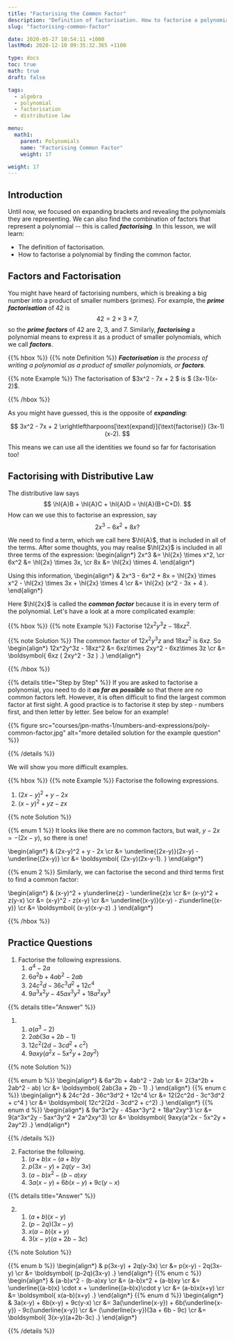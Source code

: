 ```yaml
---
title: "Factorising the Common Factor"
description: "Definition of factorisation. How to factorise a polynomial by taking out a common factor."
slug: "factorising-common-factor"

date: 2020-05-27 10:54:11 +1000
lastMod: 2020-12-10 09:35:32.365 +1100

type: docs
toc: true
math: true
draft: false

tags:
  - algebra
  - polynomial
  - factorisation
  - distributive law

menu:
  math1:
    parent: Polynomials
    name: "Factorising Common Factor"
    weight: 17

weight: 17
---
```


## Introduction

Until now, we focused on expanding brackets and revealing the polynomials they are representing. We can also find the combination of factors that represent a polynomial -- this is called ***factorising***. In this lesson, we will learn:

- The definition of factorisation.
- How to factorise a polynomial by finding the common factor.


## Factors and Factorisation

You might have heard of factorising numbers, which is breaking a big number into a product of smaller numbers (primes). For example, the ***prime factorisation*** of $42$ is $$ 42 = 2\times 3 \times 7, $$ so the ***prime factors*** of $42$ are $2$, $3$, and $7$. Similarly, ***factorising*** a polynomial means to express it as a product of smaller polynomials, which we call ***factors***.

{{% hbox %}}
{{% note Definition %}}
***Factorisation** is the process of writing a polynomial as a product of smaller polynomials, or **factors**.*

{{% note Example %}}
The factorisation of $3x^2 - 7x + 2 $ is $ (3x-1)(x-2)$.

{{% /hbox %}}

As you might have guessed, this is the opposite of ***expanding***:

$$ 3x^2 - 7x + 2 \xrightleftharpoons[\text{expand}]{\text{factorise}} (3x-1)(x-2). $$

This means we can use all the identities we found so far for factorisation too!

## Factorising with Distributive Law

The distributive law says $$ \hl{A}B + \hl{A}C + \hl{A}D = \hl{A}(B+C+D). $$ How can we use this to factorise an expression, say $$ 2x^3 - 6x^2 + 8x? $$

We need to find a term, which we call here $\hl{A}$, that is included in all of the terms. After some thoughts, you may realise $\hl{2x}$ is included in all three terms of the expression:
\begin{align*}
2x^3 &= \hl{2x} \times x^2, \cr
6x^2 &= \hl{2x} \times 3x, \cr
8x &= \hl{2x} \times 4.
\end{align*}

Using this information,
\begin{align*}
& 2x^3 - 6x^2 + 8x = \hl{2x} \times x^2 - \hl{2x} \times 3x + \hl{2x} \times 4 \cr
&= \hl{2x} (x^2 - 3x + 4 ).
\end{align*}

Here $\hl{2x}$ is called the ***common factor*** because it is in every term of the polynomial. Let's have a look at a more complicated example:

{{% hbox %}}
{{% note Example %}}
Factorise $12x^2y^3z - 18xz^2$.

{{% note Solution %}}
The common factor of $12x^2y^3z$ and $18xz^2$ is $6xz$. So
\begin{align*}
12x^2y^3z - 18xz^2 &= 6xz\times 2xy^2 - 6xz\times 3z \cr
&= \boldsymbol{ 6xz ( 2xy^2 - 3z ) .}
\end{align*}

{{% /hbox %}}

{{% details title="Step by Step" %}}
If you are asked to factorise a polynomial, you need to do it ***as far as possible*** so that there are no common factors left. However, it is often difficult to find the largest common factor at first sight. A good practice is to factorise it step by step - numbers first, and then letter by letter. See below for an example!

{{% figure src="courses/jpn-maths-1/numbers-and-expressions/poly-common-factor.jpg" alt="more detailed solution for the example question" %}}

{{% /details %}}

We will show you more difficult examples.

{{% hbox %}}
{{% note Example %}}
Factorise the following expressions.

1. $(2x-y)^2 + y - 2x$
2. $(x-y)^2 + yz - zx$

{{% note Solution %}}

{{% enum 1 %}} It looks like there are no common factors, but wait, $y-2x = -(2x-y)$, so there is one!

\begin{align*}
& (2x-y)^2 + y - 2x \cr
&= \underline{(2x-y)}(2x-y) - \underline{(2x-y)} \cr
&= \boldsymbol{ (2x-y)(2x-y-1). }
\end{align*}

{{% enum 2 %}} Similarly, we can factorise the second and third terms first to find a common factor:

\begin{align*}
& (x-y)^2 + y\underline{z} - \underline{z}x \cr
&= (x-y)^2 + z(y-x) \cr
&= (x-y)^2 - z(x-y) \cr
&= \underline{(x-y)}(x-y) - z\underline{(x-y)} \cr
&= \boldsymbol{ (x-y)(x-y-z) .}
\end{align*}

{{% /hbox %}}

## Practice Questions

1. Factorise the following expressions.
    1. $a^4 - 2a$
    2. $6a^2b + 4ab^2 - 2ab$
    3. $24c^2d - 36c^3d^2 + 12c^4$
    4. $9a^3x^2y - 45ax^3y^2 + 18a^2xy^3$

{{% details title="Answer" %}}

1.  
    1. $a (a^3 - 2)$
    2. $2ab(3a + 2b - 1)$
    3. $12c^2(2d - 3cd^2 + c^2)$
    4. $9axy(a^2x - 5x^2y + 2ay^2)$

{{% note Solution %}}

{{% enum b %}}
\begin{align*}
& 6a^2b + 4ab^2 - 2ab \cr
&= 2(3a^2b + 2ab^2 - ab) \cr
&= \boldsymbol{ 2ab(3a + 2b - 1) .}
\end{align*}
{{% enum c %}}
\begin{align*}
& 24c^2d - 36c^3d^2 + 12c^4 \cr
&= 12(2c^2d - 3c^3d^2 + c^4 ) \cr
&= \boldsymbol{ 12c^2(2d - 3cd^2 + c^2) .}
\end{align*}
{{% enum d %}}
\begin{align*}
& 9a^3x^2y - 45ax^3y^2 + 18a^2xy^3 \cr
&= 9(a^3x^2y - 5ax^3y^2 + 2a^2xy^3) \cr
&= \boldsymbol{ 9axy(a^2x - 5x^2y + 2ay^2) .}
\end{align*}

{{% /details %}}

2. Factorise the following.
    1. $(a+b)x - (a+b)y$
    2. $p(3x-y) + 2q(y-3x)$
    3. $(a-b)x^2 - (b-a)xy$
    4. $3a(x-y) + 6b(x-y) + 9c(y-x)$

{{% details title="Answer" %}}

2.  
    1. $(a+b)(x-y)$
    2. $(p-2q)(3x-y)$
    3. $x(a-b)(x+y)$
    4. $3(x-y)(a+2b-3c)$

{{% note Solution %}}

{{% enum b %}}
\begin{align*}
& p(3x-y) + 2q(y-3x) \cr
&= p(x-y) - 2q(3x-y) \cr
&= \boldsymbol{ (p-2q)(3x-y) .}
\end{align*}
{{% enum c %}}
\begin{align*}
& (a-b)x^2 - (b-a)xy \cr
&= (a-b)x^2 + (a-b)xy \cr
&= \underline{(a-b)x} \cdot x + \underline{(a-b)x}\cdot y \cr
&= (a-b)x(x+y) \cr
&= \boldsymbol{ x(a-b)(x+y) .}
\end{align*}
{{% enum d %}}
\begin{align*}
& 3a(x-y) + 6b(x-y) + 9c(y-x) \cr
&= 3a(\underline{x-y}) + 6b(\underline{x-y}) - 9c(\underline{x-y}) \cr
&= (\underline{x-y})(3a + 6b - 9c) \cr
&= \boldsymbol{ 3(x-y)(a+2b-3c) .}
\end{align*}

{{% /details %}}
